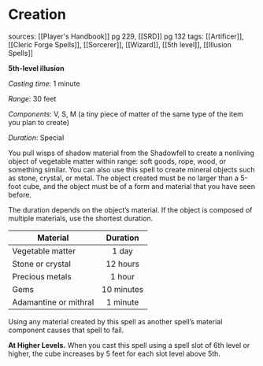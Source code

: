 # Creation
sources: [[Player's Handbook]] pg 229, [[SRD]] pg 132
tags: [[Artificer]], [[Cleric Forge Spells]], [[Sorcerer]], [[Wizard]], [[5th level]], [[Illusion Spells]]

**5th-level illusion**

*Casting time*: 1 minute

*Range*: 30 feet

*Components*: V, S, M (a tiny piece of matter of the same type of the item you plan to create)

*Duration*: Special

You pull wisps of shadow material from the Shadowfell to create a nonliving object of vegetable matter within range: soft goods, rope, wood, or something similar. You can also use this spell to create mineral objects such as stone, crystal, or metal. The object created must be no larger than a 5-foot cube, and the object must be of a form and material that you have seen before.

The duration depends on the object’s material. If the object is composed of multiple materials, use the shortest duration.

| Material              | Duration   |
| --------------------- |:----------:|
| Vegetable matter      | 1 day      |
| Stone or crystal      | 12 hours   |
| Precious metals       | 1 hour     |
| Gems                  | 10 minutes |
| Adamantine or mithral | 1 minute   |

Using any material created by this spell as another spell’s material component causes that spell to fail.

**At Higher Levels.** When you cast this spell using a spell slot of 6th level or higher, the cube increases by 5 feet for each slot level above 5th.
